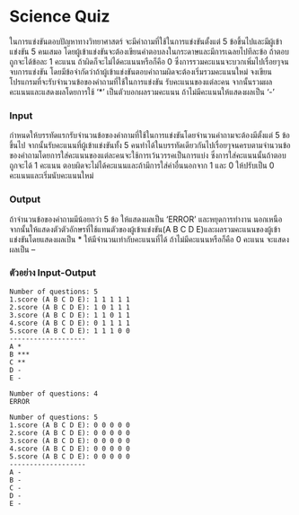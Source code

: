 # Science Quiz
ในการแข่งขันตอบปัญหาทางวิทยาศาสตร์ จะมีคำถามที่ใช้ในการแข่งขันตั้งแต่ 5 ข้อขึ้นไปและมีผู้เข้าแข่งขัน 5 คนเสมอ โดยผู้เข้าแข่งขันจะต้องเขียนคำตอบลงในกระดาษและมีการเฉลยไปทีละข้อ ถ้าตอบถูกจะได้ข้อละ 1 คะแนน ถ้าผิดก็จะไม่ได้คะแนนหรือก็คือ 0 ซึ่งการรวมคะแนนจะบวกเพิ่มไปเรื่อยๆจนจบการแข่งขัน โดยมีข้อจำกัดว่าถ้าผู้เข้าแข่งขันตอบคำถามผิดจะต้องเริ่มรวมคะแนนใหม่ จงเขียนโปรแกรมที่จะรับจำนวนข้อของคำถามที่ใช้ในการแข่งขัน รับคะแนนของแต่ละคน จากนั้นรวมผลคะแนนและแสดงผลโดยการใช้ ‘*’ เป็นตัวบอกผลรวมคะแนน ถ้าไม่มีคะแนนให้แสดงผลเป็น ‘-’
### Input
กำหนดให้บรรทัดแรกรับจำนวนข้อของคำถามที่ใช้ในการแข่งขันโดยจำนวนคำถามจะต้องมีตั้งแต่ 5 ข้อขึ้นไป จากนั้นรับคะแนนที่ผู้เข้าแข่งขันทั้ง 5 คนทำได้ในบรรทัดเดียวกันไปเรื่อยๆจนครบตามจำนวนข้อของคำถามโดยการใส่คะแนนของแต่ละคนจะใช้การเว้นวรรคเป็นการแบ่ง ซึ่งการใส่คะแนนนั้นถ้าตอบถูกจะได้ 1 คะแนน ตอบผิดจะไม่ได้คะแนนและถ้ามีการใส่ค่าอื่นนอกจาก 1 และ 0 ให้ปรับเป็น 0 คะแนนและเริ่มนับคะแนนใหม่
### Output
ถ้าจำนวนข้อของคำถามมีน้อยกว่า 5 ข้อ ให้แสดงผลเป็น ‘ERROR’ และหยุดการทำงาน นอกเหนือจากนั้นให้แสดงตัวตัวอักษรที่ใช้แทนตัวของผู้เข้าแข่งขัน(A B C D E)และผลรวมคะแนนของผู้เข้าแข่งขันโดยแสดงผลเป็น * ให้มีจำนวนเท่ากับคะแนนที่ได้ ถ้าไม่มีคะแนนหรือก็คือ 0 คะแนน จะแสดงผลเป็น –
### ตัวอย่าง Input-Output
```
Number of questions: 5
1.score (A B C D E): 1 1 1 1 1
2.score (A B C D E): 1 0 1 1 1
3.score (A B C D E): 1 1 0 1 1
4.score (A B C D E): 0 1 1 1 1
5.score (A B C D E): 1 1 1 0 0
-------------------
A *
B ***
C **
D -
E -
```
```
Number of questions: 4
ERROR
```
```
Number of questions: 5
1.score (A B C D E): 0 0 0 0 0
2.score (A B C D E): 0 0 0 0 0
3.score (A B C D E): 0 0 0 0 0
4.score (A B C D E): 0 0 0 0 0
5.score (A B C D E): 0 0 0 0 0
-------------------
A -
B -
C -
D -
E -
```
